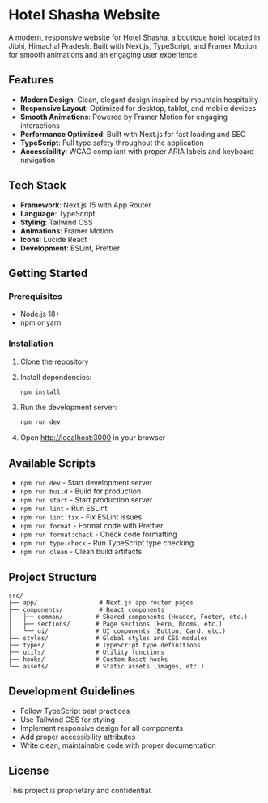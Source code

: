# Hotel Shasha Website

A modern, responsive website for Hotel Shasha, a boutique hotel located in Jibhi, Himachal Pradesh. Built with Next.js, TypeScript, and Framer Motion for smooth animations and an engaging user experience.

## Features

- **Modern Design**: Clean, elegant design inspired by mountain hospitality
- **Responsive Layout**: Optimized for desktop, tablet, and mobile devices
- **Smooth Animations**: Powered by Framer Motion for engaging interactions
- **Performance Optimized**: Built with Next.js for fast loading and SEO
- **TypeScript**: Full type safety throughout the application
- **Accessibility**: WCAG compliant with proper ARIA labels and keyboard navigation

## Tech Stack

- **Framework**: Next.js 15 with App Router
- **Language**: TypeScript
- **Styling**: Tailwind CSS
- **Animations**: Framer Motion
- **Icons**: Lucide React
- **Development**: ESLint, Prettier

## Getting Started

### Prerequisites

- Node.js 18+
- npm or yarn

### Installation

1. Clone the repository
2. Install dependencies:

   ```bash
   npm install
   ```

3. Run the development server:

   ```bash
   npm run dev
   ```

4. Open [http://localhost:3000](http://localhost:3000) in your browser

## Available Scripts

- `npm run dev` - Start development server
- `npm run build` - Build for production
- `npm run start` - Start production server
- `npm run lint` - Run ESLint
- `npm run lint:fix` - Fix ESLint issues
- `npm run format` - Format code with Prettier
- `npm run format:check` - Check code formatting
- `npm run type-check` - Run TypeScript type checking
- `npm run clean` - Clean build artifacts

## Project Structure

```
src/
├── app/                 # Next.js app router pages
├── components/          # React components
│   ├── common/         # Shared components (Header, Footer, etc.)
│   ├── sections/       # Page sections (Hero, Rooms, etc.)
│   └── ui/             # UI components (Button, Card, etc.)
├── styles/             # Global styles and CSS modules
├── types/              # TypeScript type definitions
├── utils/              # Utility functions
├── hooks/              # Custom React hooks
└── assets/             # Static assets (images, etc.)
```

## Development Guidelines

- Follow TypeScript best practices
- Use Tailwind CSS for styling
- Implement responsive design for all components
- Add proper accessibility attributes
- Write clean, maintainable code with proper documentation

## License

This project is proprietary and confidential.
